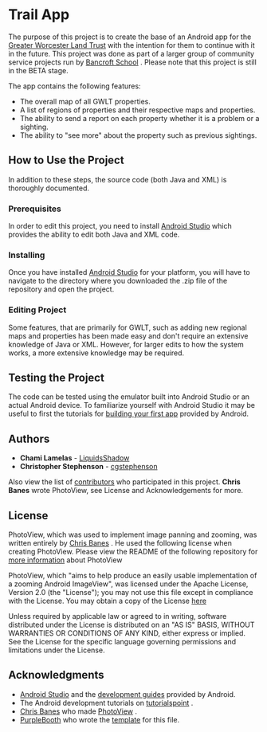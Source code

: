 # Trail App 

The purpose of this project is to create the base of an Android app for the [Greater Worcester Land Trust](http://www.gwlt.org/) with the intention for them to continue with it in the future. This project was done as part of a larger group of community service projects run by [Bancroft School](https://www.bancroftschool.org/index.cfm) . Please note that this project is still in the BETA stage.

The app contains the following features: 

* The overall map of all GWLT properties. 
* A list of regions of properties and their respective maps and properties. 
* The ability to send a report on each property whether it is a problem or a sighting. 
* The ability to "see more" about the property such as previous sightings. 

## How to Use the Project 

In addition to these steps, the source code (both Java and XML) is thoroughly documented. 

### Prerequisites

In order to edit this project, you need to install [Android Studio](https://developer.android.com/studio/) which provides the ability to edit both Java and XML code.

### Installing

Once you have installed [Android Studio](https://developer.android.com/studio/) for your platform, you will have to navigate to the directory where you downloaded the .zip file of the repository and open the project. 

### Editing Project

Some features, that are primarily for GWLT, such as adding new regional maps and properties has been made easy and don't require an extensive knowledge of Java or XML. However, for larger edits to how the system works, a more extensive knowledge may be required. 

## Testing the Project

The code can be tested using the emulator built into Android Studio or an actual Android device. To familiarize yourself with Android Studio it may be useful to first the tutorials for [building your first app](https://developer.android.com/training/basics/firstapp/) provided by Android. 

## Authors

* **Chami Lamelas** - [LiquidsShadow](https://github.com/LiquidsShadow)
* **Christopher Stephenson** - [cgstephenson](https://github.com/cgstephenson)

Also view the list of [contributors](https://github.com/LiquidsShadow/TrailApp/graphs/contributors) who participated in this project.
**Chris Banes** wrote PhotoView, see License and Acknowledgements for more. 

## License 

PhotoView, which was used to implement image panning and zooming, was written entirely by [Chris Banes](https://github.com/chrisbanes) . He used the following license when creating PhotoView. Please view the README of the following repository for [more information](https://github.com/chrisbanes/PhotoView) about PhotoView

PhotoView, which "aims to help produce an easily usable implementation of a zooming Android ImageView", was licensed under the Apache License, Version 2.0 (the "License");
you may not use this file except in compliance with the License.
You may obtain a copy of the License [here](http://www.apache.org/licenses/LICENSE-2.0)

Unless required by applicable law or agreed to in writing, software
distributed under the License is distributed on an "AS IS" BASIS,
WITHOUT WARRANTIES OR CONDITIONS OF ANY KIND, either express or implied.
See the License for the specific language governing permissions and
limitations under the License.

## Acknowledgments

* [Android Studio](https://developer.android.com/studio/intro/) and the [development guides](https://developer.android.com/guide/) provided by Android. 
* The Android development tutorials on [tutorialspoint](https://www.tutorialspoint.com/android/index.htm) .
* [Chris Banes](https://github.com/chrisbanes) who made [PhotoView](https://github.com/chrisbanes/PhotoView) .
* [PurpleBooth](https://github.com/PurpleBooth) who wrote the [template](https://gist.github.com/PurpleBooth/109311bb0361f32d87a2) for this file. 

